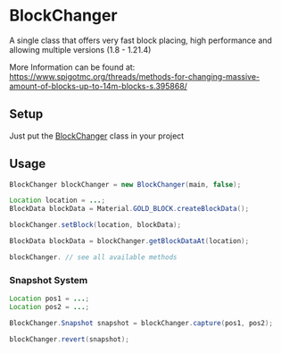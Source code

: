 # BlockChanger
<div align="center">
  
</div>
A single class that offers very fast block placing, high performance and allowing multiple versions (1.8 - 1.21.4)
  
More Information can be found at: https://www.spigotmc.org/threads/methods-for-changing-massive-amount-of-blocks-up-to-14m-blocks-s.395868/

## Setup
Just put the [BlockChanger](https://github.com/Devlrxxh/BlockChanger/blob/master/src/main/java/dev/lrxh/nms/blockChanger/BlockChanger.java) class in your project  
## Usage
```java
BlockChanger blockChanger = new BlockChanger(main, false);

Location location = ...;
BlockData blockData = Material.GOLD_BLOCK.createBlockData();

blockChanger.setBlock(location, blockData);

BlockData blockData = blockChanger.getBlockDataAt(location);

blockChanger. // see all available methods
``` 
### Snapshot System
```java
Location pos1 = ...;
Location pos2 = ...;

BlockChanger.Snapshot snapshot = blockChanger.capture(pos1, pos2);

blockChanger.revert(snapshot);
``` 
